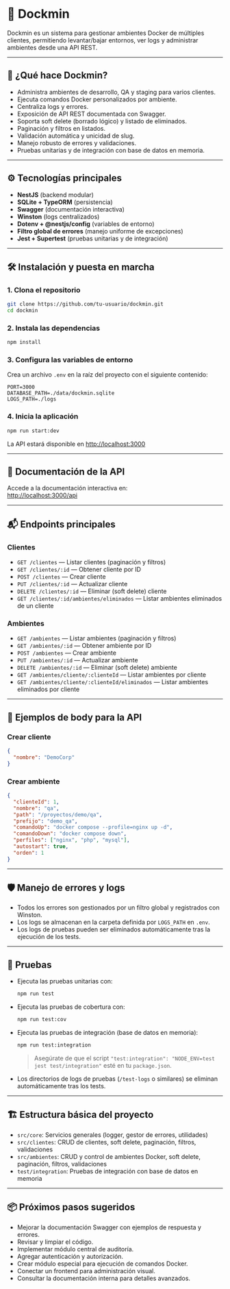 # 🚢 Dockmin

Dockmin es un sistema para gestionar ambientes Docker de múltiples clientes, permitiendo levantar/bajar entornos, ver logs y administrar ambientes desde una API REST.

---

## 🚀 ¿Qué hace Dockmin?

- Administra ambientes de desarrollo, QA y staging para varios clientes.
- Ejecuta comandos Docker personalizados por ambiente.
- Centraliza logs y errores.
- Exposición de API REST documentada con Swagger.
- Soporta soft delete (borrado lógico) y listado de eliminados.
- Paginación y filtros en listados.
- Validación automática y unicidad de slug.
- Manejo robusto de errores y validaciones.
- Pruebas unitarias y de integración con base de datos en memoria.

---

## ⚙️ Tecnologías principales

- **NestJS** (backend modular)
- **SQLite + TypeORM** (persistencia)
- **Swagger** (documentación interactiva)
- **Winston** (logs centralizados)
- **Dotenv + @nestjs/config** (variables de entorno)
- **Filtro global de errores** (manejo uniforme de excepciones)
- **Jest + Supertest** (pruebas unitarias y de integración)

---

## 🛠️ Instalación y puesta en marcha

### 1. Clona el repositorio

```bash
git clone https://github.com/tu-usuario/dockmin.git
cd dockmin
```

### 2. Instala las dependencias

```bash
npm install
```

### 3. Configura las variables de entorno

Crea un archivo `.env` en la raíz del proyecto con el siguiente contenido:

```env
PORT=3000
DATABASE_PATH=./data/dockmin.sqlite
LOGS_PATH=./logs
```

### 4. Inicia la aplicación

```bash
npm run start:dev
```

La API estará disponible en [http://localhost:3000](http://localhost:3000)

---

## 📖 Documentación de la API

Accede a la documentación interactiva en:  
[http://localhost:3000/api](http://localhost:3000/api)

---

## 📬 Endpoints principales

### Clientes

- `GET /clientes` — Listar clientes (paginación y filtros)
- `GET /clientes/:id` — Obtener cliente por ID
- `POST /clientes` — Crear cliente
- `PUT /clientes/:id` — Actualizar cliente
- `DELETE /clientes/:id` — Eliminar (soft delete) cliente
- `GET /clientes/:id/ambientes/eliminados` — Listar ambientes eliminados de un cliente

### Ambientes

- `GET /ambientes` — Listar ambientes (paginación y filtros)
- `GET /ambientes/:id` — Obtener ambiente por ID
- `POST /ambientes` — Crear ambiente
- `PUT /ambientes/:id` — Actualizar ambiente
- `DELETE /ambientes/:id` — Eliminar (soft delete) ambiente
- `GET /ambientes/cliente/:clienteId` — Listar ambientes por cliente
- `GET /ambientes/cliente/:clienteId/eliminados` — Listar ambientes eliminados por cliente

---

## 📝 Ejemplos de body para la API

### Crear cliente

```json
{
  "nombre": "DemoCorp"
}
```

### Crear ambiente

```json
{
  "clienteId": 1,
  "nombre": "qa",
  "path": "/proyectos/demo/qa",
  "prefijo": "demo_qa",
  "comandoUp": "docker compose --profile=nginx up -d",
  "comandoDown": "docker compose down",
  "perfiles": ["nginx", "php", "mysql"],
  "autostart": true,
  "orden": 1
}
```

---

## 🛡️ Manejo de errores y logs

- Todos los errores son gestionados por un filtro global y registrados con Winston.
- Los logs se almacenan en la carpeta definida por `LOGS_PATH` en `.env`.
- Los logs de pruebas pueden ser eliminados automáticamente tras la ejecución de los tests.

---

## 🧪 Pruebas

- Ejecuta las pruebas unitarias con:
  ```bash
  npm run test
  ```
- Ejecuta las pruebas de cobertura con:
  ```bash
  npm run test:cov
  ```
- Ejecuta las pruebas de integración (base de datos en memoria):
  ```bash
  npm run test:integration
  ```
  > Asegúrate de que el script `"test:integration": "NODE_ENV=test jest test/integration"` esté en tu `package.json`.

- Los directorios de logs de pruebas (`/test-logs` o similares) se eliminan automáticamente tras los tests.

---

## 🏗️ Estructura básica del proyecto

- `src/core`: Servicios generales (logger, gestor de errores, utilidades)
- `src/clientes`: CRUD de clientes, soft delete, paginación, filtros, validaciones
- `src/ambientes`: CRUD y control de ambientes Docker, soft delete, paginación, filtros, validaciones
- `test/integration`: Pruebas de integración con base de datos en memoria

---

## 📦 Próximos pasos sugeridos

- Mejorar la documentación Swagger con ejemplos de respuesta y errores.
- Revisar y limpiar el código.
- Implementar módulo central de auditoría.
- Agregar autenticación y autorización.
- Crear módulo especial para ejecución de comandos Docker.
- Conectar un frontend para administración visual.
- Consultar la documentación interna para detalles avanzados.